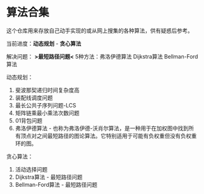 # 算法合集
这个仓库用来存放自己动手实现的或从网上搜集的各种算法，供有疑惑后参考。

当前进度：**动态规划** - **贪心算法**

解决问题：
**>最短路径问题<**
5种方法：弗洛伊德算法 Dijkstra算法 Bellman-Ford算法

动态规划：
1. 斐波那契递归时间复杂度高
2. 装配线调度问题
3. 最长公共子序列问题-LCS
4. 矩阵链乘最小乘法次数问题
5. 01背包问题
6. 弗洛伊德算法 - 也称为弗洛伊德-沃肖尔算法，是一种用于在加权图中找到所有顶点对之间最短路径的图论算法。它特别适用于可能有负权重但没有负权重环的图。

贪心算法：
1. 活动选择问题
2. Dijkstra算法 - 最短路径问题
3. Bellman-Ford算法 - 最短路径问题
